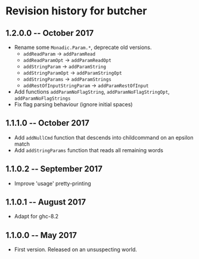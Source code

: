 # Revision history for butcher

## 1.2.0.0  -- October 2017

* Rename some `Monadic.Param.*`, deprecate old versions.
    - `addReadParam` -> `addParamRead`
    - `addReadParamOpt` -> `addParamReadOpt`
    - `addStringParam` -> `addParamString`
    - `addStringParamOpt` -> `addParamStringOpt`
    - `addStringParams` -> `addParamStrings`
    - `addRestOfInputStringParam` -> `addParamRestOfInput`
* Add functions `addParamNoFlagString`, `addParamNoFlagStringOpt`,
  `addParamNoFlagStrings`
* Fix flag parsing behaviour (ignore initial spaces)

## 1.1.1.0  -- October 2017

* Add `addNullCmd` function that descends into childcommand on an epsilon match
* Add `addStringParams` function that reads all remaining words

## 1.1.0.2  -- September 2017

* Improve 'usage' pretty-printing

## 1.1.0.1  -- August 2017

* Adapt for ghc-8.2

## 1.1.0.0  -- May 2017

* First version. Released on an unsuspecting world.
